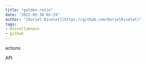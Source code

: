 ```yaml
---
title: "golden-ratio"
date: "2022-05-30 02:19"
author: "[Doriel Rivalet](https://github.com/DorielRivalet)"
tags:
- miscellaenous
- github
---
```


actions

API
